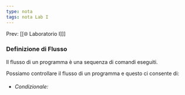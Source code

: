 ```yaml
---
type: nota
tags: nota Lab I
---
```


Prev: [[🌐 Laboratorio I]]]

### Definizione di Flusso

Il flusso di un programma è una sequenza di comandi eseguiti.

Possiamo controllare il flusso di un programma e questo ci consente di:

- ###### Condizionale: 